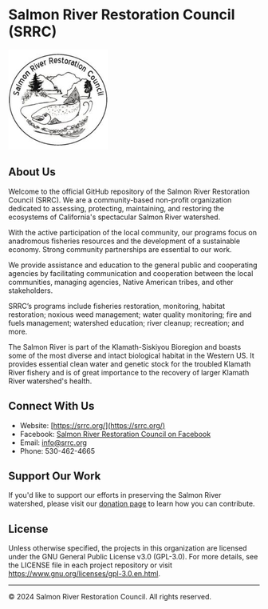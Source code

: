 # Salmon River Restoration Council (SRRC)

![SRRC Logo](logo.jpeg)

## About Us

Welcome to the official GitHub repository of the Salmon River Restoration Council (SRRC). We are a community-based non-profit organization dedicated to assessing, protecting, maintaining, and restoring the ecosystems of California's spectacular Salmon River watershed.

With the active participation of the local community, our programs focus on anadromous fisheries resources and the development of a sustainable economy. Strong community partnerships are essential to our work.

We provide assistance and education to the general public and cooperating agencies by facilitating communication and cooperation between the local communities, managing agencies, Native American tribes, and other stakeholders.

SRRC’s programs include fisheries restoration, monitoring, habitat restoration; noxious weed management; water quality monitoring; fire and fuels management; watershed education; river cleanup; recreation; and more.

The Salmon River is part of the Klamath-Siskiyou Bioregion and boasts some of the most diverse and intact biological habitat in the Western US. It provides essential clean water and genetic stock for the troubled Klamath River fishery and is of great importance to the recovery of larger Klamath River watershed's health.

## Connect With Us

- Website: [https://srrc.org/](https://srrc.org/)
- Facebook: [Salmon River Restoration Council on Facebook](https://www.facebook.com/SalmonRiverRestorationCouncil)
- Email: [info@srrc.org](mailto:info@srrc.org)
- Phone: 530-462-4665

## Support Our Work

If you'd like to support our efforts in preserving the Salmon River watershed, please visit our [donation page](https://srrc.org/support) to learn how you can contribute.

## License

Unless otherwise specified, the projects in this organization are licensed under the GNU General Public License v3.0 (GPL-3.0). For more details, see the LICENSE file in each project repository or visit https://www.gnu.org/licenses/gpl-3.0.en.html.

---

© 2024 Salmon River Restoration Council. All rights reserved.